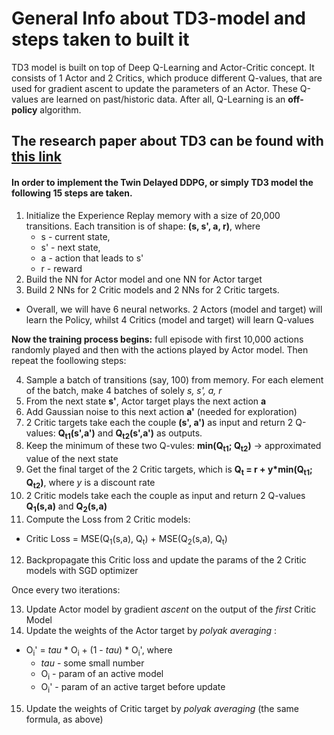 # General Info about TD3-model and steps taken to built it

TD3 model is built on top of Deep Q-Learning and Actor-Critic  concept. It consists of 1 Actor and 2 Critics, which produce different Q-values, 
that are used for gradient ascent to update the parameters of an Actor. These Q-values are learned on past/historic data. 
After all, Q-Learning is an **off-policy** algorithm. 

## The research paper about TD3 can be found with [this link][1]

#### In order to implement the Twin Delayed DDPG, or simply TD3 model the following 15 steps are taken. 

1. Initialize the Experience Replay memory with a size of 20,000 transitions. Each transition is of shape: **(s, s', a, r)**, where
    - s - current state, 
    - s' - next state, 
    - a - action that leads to s'
    - r - reward
 2. Build the NN for Actor model and one NN for Actor target
 3. Build 2 NNs for 2 Critic models and 2 NNs for 2 Critic targets.
  - Overall, we will have 6 neural networks. 2 Actors (model and target) will learn the Policy, whilst 4 Critics (model and target) will learn Q-values
 
 **Now the training process begins:** full episode with first 10,000 actions randomly played and then with the actions played by Actor model. 
 Then repeat the foollowing steps:
 
 4. Sample a batch of transitions (say, 100) from memory. For each element of the batch, make 4 batches of solely *s, s', a, r*
 5. From the next state **s'**, Actor target plays the next action **a**
 6. Add Gaussian noise to this next action **a'** (needed for exploration)
 7. 2 Critic targets take each the couple **(s', a')** as input and return 2 Q-values: **Q<sub>t1</sub>(s',a')** and **Q<sub>t2</sub>(s',a')** as outputs.
 8. Keep the minimum of these two Q-vules: **min(Q<sub>t1</sub>; Q<sub>t2</sub>)** -> approximated value of the next state
 9. Get the final target of the 2 Critic targets, which is **Q<sub>t</sub> = r + y*min(Q<sub>t1</sub>; Q<sub>t2</sub>)**, where *y* is a discount rate
 10. 2 Critic models take each the couple as input and return 2 Q-values **Q<sub>1</sub>(s,a)** and **Q<sub>2</sub>(s,a)** 
 11. Compute the Loss from 2 Critic models: 
  - Critic Loss = MSE(Q<sub>1</sub>(s,a), Q<sub>t</sub>) + MSE(Q<sub>2</sub>(s,a), Q<sub>t</sub>)
 12. Backpropagate this Critic loss and update the params of the 2 Critic models with SGD optimizer
 
 Once every two iterations:
 
 13. Update Actor model by gradient *ascent* on the output of the *first* Critic Model
 14. Update the weights of the Actor target by *polyak averaging* :
  - O<sub>i</sub>' = *tau* * O<sub>i</sub> + (1 - *tau*) *  O<sub>i</sub>', where
    - *tau* - some small number
    -  O<sub>i</sub> - param of an active model
    -  O<sub>i</sub>' - param of an active target before update
 15. Update the weights of Critic target by *polyak averaging* (the same formula, as above)
 




[1]: https://arxiv.org/pdf/1802.09477.pdf
